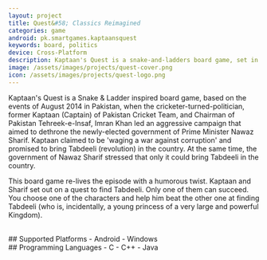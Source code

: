 ```yaml
---
layout: project
title: Quest&#58; Classics Reimagined
categories: game
android: pk.smartgames.kaptaansquest
keywords: board, politics
device: Cross-Platform
description: Kaptaan's Quest is a snake-and-ladders board game, set in politcial landscape of Pakistan in 2014.
image: /assets/images/projects/quest-cover.png
icon: /assets/images/projects/quest-logo.png
---
```


Kaptaan's Quest is a Snake & Ladder inspired board game, based on the events of August 2014 in Pakistan, when the cricketer-turned-politician, former Kaptaan (Captain) of Pakistan Cricket Team, and Chairman of Pakistan Tehreek-e-Insaf, Imran Khan led an aggressive campaign that aimed to dethrone the newly-elected government of Prime Minister Nawaz Sharif. Kaptaan claimed to be 'waging a war against corruption' and promised to bring Tabdeeli (revolution) in the country. At the same time, the government of Nawaz Sharif stressed that only it could bring Tabdeeli in the country.

This board game re-lives the episode with a humorous twist. Kaptaan and Sharif set out on a quest to find Tabdeeli. Only one of them can succeed. You choose one of the characters and help him beat the other one at finding Tabdeeli (who is, incidentally, a young princess of a very large and powerful Kingdom).

<br>
## Supported Platforms
- Android
- Windows

<br>
## Programming Languages
- C
- C++
- Java
